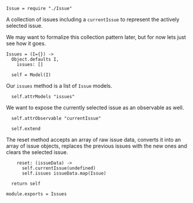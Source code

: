     Issue = require "./Issue"

A collection of issues including a `currentIssue` to represent the actively
selected issue.

We may want to formalize this collection pattern later, but for now lets just
see how it goes.

    Issues = (I={}) ->
      Object.defaults I,
        issues: []

      self = Model(I)

Our `issues` method is a list of `Issue` models.

      self.attrModels "issues"

We want to expose the currently selected issue as an observable as well.

      self.attrObservable "currentIssue"

      self.extend

The reset method accepts an array of raw issue data, converts it into an array
of issue objects, replaces the previous issues with the new ones and clears the 
selected issue.

        reset: (issueData) ->
          self.currentIssue(undefined)
          self.issues issueData.map(Issue)
    
      return self

    module.exports = Issues
